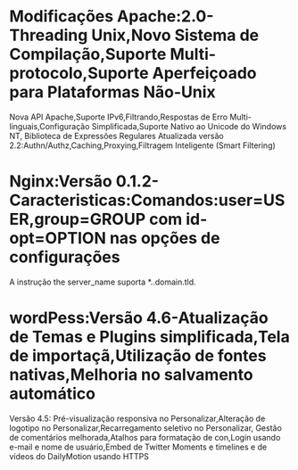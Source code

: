 # Modificações Apache:2.0-Threading Unix,Novo Sistema de Compilação,Suporte Multi-protocolo,Suporte Aperfeiçoado para Plataformas Não-Unix
Nova API Apache,Suporte IPv6,Filtrando,Respostas de Erro Multi-linguais,Configuração Simplificada,Suporte Nativo ao Unicode do Windows NT,
Biblioteca de Expressões Regulares Atualizada
versão 2.2:Authn/Authz,Caching,Proxying,Filtragem Inteligente (Smart Filtering)
# Nginx:Versão 0.1.2-Caracteristicas:Comandos:user=USER,group=GROUP com id-opt=OPTION nas opções de configurações
A instrução the server_name suporta *..domain.tld.
# wordPess:Versão 4.6-Atualização de Temas e Plugins simplificada,Tela de importaçã,Utilização de fontes nativas,Melhoria no salvamento automático
Versão 4.5:	Pré-visualização responsiva no Personalizar,Alteração de logotipo no Personalizar,Recarregamento seletivo no Personalizar,
Gestão de comentários melhorada,Atalhos para formatação de con,Login usando e-mail e nome de usuário,Embed de Twitter Moments e timelines e de vídeos do DailyMotion usando HTTPS
